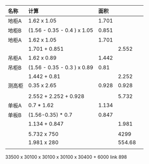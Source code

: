 |  名称|计算  | 面积 |  |  |
|:---|:---|:---|:---|:---|
| 地柜A | 1.62 x 1.05 | 1.701  |  |  |
| 地柜B | (1.56 - 0.35 - 0.4 ) x 1.05|0.851   |  |  |
| 地柜A | 1.62 x 1.05 | 1.701  |  |  |
|  |  1.701 + 0.851 |    | 2.552 |  |
| 吊柜A |  1.62 x 0.89 | 1.442  |  |  |
| 吊柜B | (1.56 - 0.35 - 0.3 ) x  0.89 | 0.81  |  |  |
|  | 1.442 +  0.81 |   | 2.252 |  |
| 测高柜 | 0.35 x 2.65 | 0.928  | 0.928 |  |
|  |  |  |  |  |
|  | 2.552 + 2.252 + 0.928 |  |  5.732 |  |
| 单板A | 0.7 * 1.62 | 1.134  |  |  |
| 单板B | (1.56-0.35) * 0.7 | 0.847 	 |  |  |
|  |   1.134 + 0.847 |  |1.981 |  |
|  |  |  |  |  |
|  |  5.732 x 750 |  | 4299  |  |  
|  | 1.981 x 280 |  | 554.68  |  |
|  |  |  |  |  |


33500 x 30100 x 30100 x 30100 x 30400 + 6000
link
898
